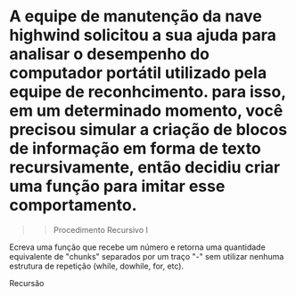 # A equipe de manutenção da nave highwind solicitou a sua ajuda para analisar o desempenho do computador portátil utilizado pela equipe de reconhcimento. para isso, em um determinado momento, você precisou simular a criação de blocos de informação em forma de texto recursivamente, então decidiu criar uma função para imitar esse comportamento.

> > Procedimento Recursivo I

Ecreva uma função que recebe um número e retorna uma quantidade equivalente de "chunks" separados por um traço "-" sem utilizar nenhuma estrutura de repetição (while, dowhile, for, etc).

Recursão
